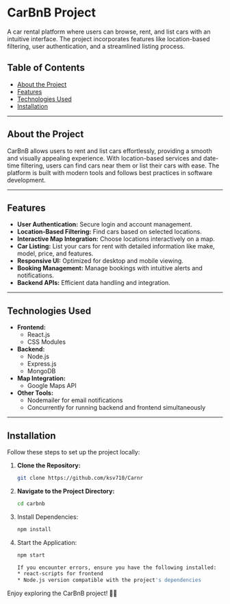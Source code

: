 # CarBnB Project

A car rental platform where users can browse, rent, and list cars with an intuitive interface. The project incorporates features like location-based filtering, user authentication, and a streamlined listing process.

## Table of Contents

- [About the Project](#about-the-project)
- [Features](#features)
- [Technologies Used](#technologies-used)
- [Installation](#installation)

---

## About the Project

CarBnB allows users to rent and list cars effortlessly, providing a smooth and visually appealing experience. With location-based services and date-time filtering, users can find cars near them or list their cars with ease. The platform is built with modern tools and follows best practices in software development.

---

## Features

- **User Authentication:** Secure login and account management.
- **Location-Based Filtering:** Find cars based on selected locations.
- **Interactive Map Integration:** Choose locations interactively on a map.
- **Car Listing:** List your cars for rent with detailed information like make, model, price, and features.
- **Responsive UI:** Optimized for desktop and mobile viewing.
- **Booking Management:** Manage bookings with intuitive alerts and notifications.
- **Backend APIs:** Efficient data handling and integration.

---

## Technologies Used

- **Frontend:**
  - React.js
  - CSS Modules
- **Backend:**
  - Node.js
  - Express.js
  - MongoDB
- **Map Integration:**
  - Google Maps API
- **Other Tools:**
  - Nodemailer for email notifications
  - Concurrently for running backend and frontend simultaneously

---

## Installation

Follow these steps to set up the project locally:

1. **Clone the Repository:**
   ```bash
   git clone https://github.com/ksv710/Carnr
2. **Navigate to the Project Directory:**
   ```bash
   cd carbnb
3. Install Dependencies:
   ```bash
   npm install
4. Start the Application:
   ```bash
   npm start

   If you encounter errors, ensure you have the following installed:
   * react-scripts for frontend
   * Node.js version compatible with the project's dependencies

Enjoy exploring the CarBnB project! 🚗✨
